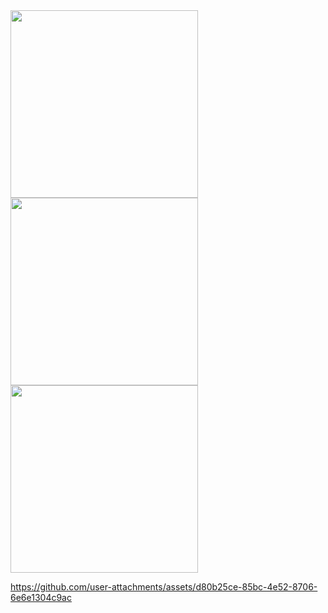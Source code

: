 <img src="https://github.com/user-attachments/assets/fab2e94d-40cd-4855-9666-5f51231e2e2e" alt="" width="300" height="auto">
<img src="https://github.com/user-attachments/assets/39d78af0-f611-4df7-a0b5-27df79db6e7b" alt="" width="300" height="auto">
<img src="https://github.com/user-attachments/assets/7e045e33-d55c-4a80-9934-9e54304ab382" alt="" width="300" height="auto">


https://github.com/user-attachments/assets/d80b25ce-85bc-4e52-8706-6e6e1304c9ac

